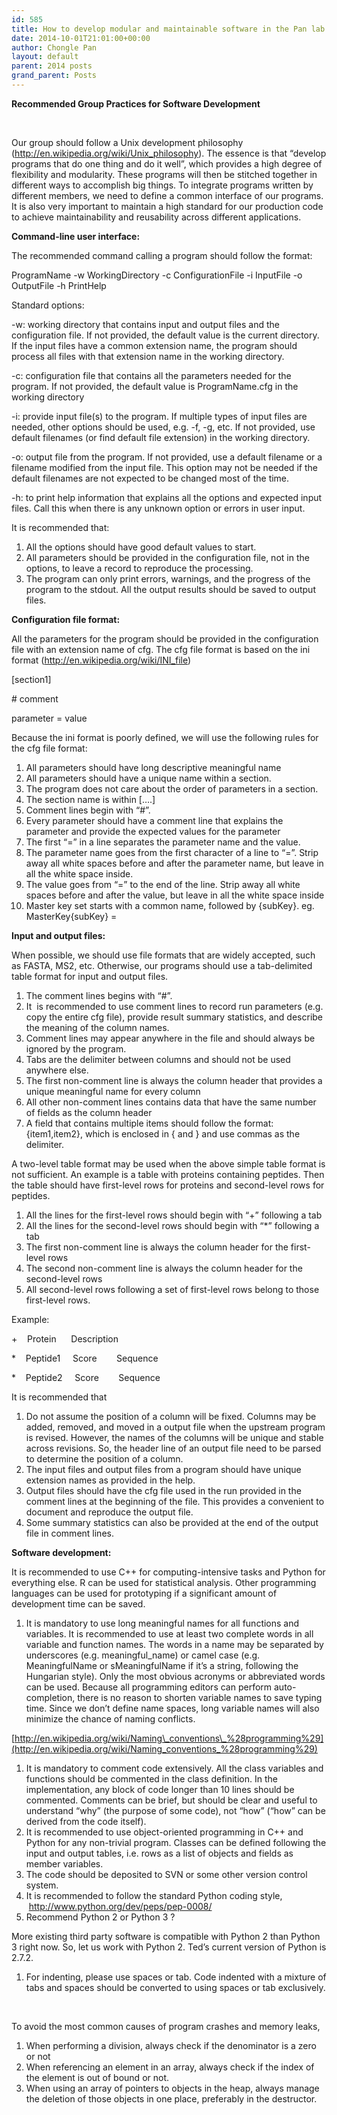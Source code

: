 ```yaml
---
id: 585
title: How to develop modular and maintainable software in the Pan lab
date: 2014-10-01T21:01:00+00:00
author: Chongle Pan
layout: default
parent: 2014 posts
grand_parent: Posts
---
```

**Recommended Group Practices for Software Development**

&nbsp;

Our group should follow a Unix development philosophy (<http://en.wikipedia.org/wiki/Unix_philosophy>). The essence is that “develop programs that do one thing and do it well”, which provides a high degree of flexibility and modularity. These programs will then be stitched together in different ways to accomplish big things. To integrate programs written by different members, we need to define a common interface of our programs. It is also very important to maintain a high standard for our production code to achieve maintainability and reusability across different applications.

**Command-line user interface:**

The recommended command calling a program should follow the format:

ProgramName -w WorkingDirectory -c ConfigurationFile -i InputFile -o OutputFile -h PrintHelp

Standard options:

-w: working directory that contains input and output files and the configuration file. If not provided, the default value is the current directory. If the input files have a common extension name, the program should process all files with that extension name in the working directory.

-c: configuration file that contains all the parameters needed for the program. If not provided, the default value is ProgramName.cfg in the working directory

-i: provide input file(s) to the program. If multiple types of input files are needed, other options should be used, e.g. -f, -g, etc. If not provided, use default filenames (or find default file extension) in the working directory.

-o: output file from the program. If not provided, use a default filename or a filename modified from the input file. This option may not be needed if the default filenames are not expected to be changed most of the time.

-h: to print help information that explains all the options and expected input files. Call this when there is any unknown option or errors in user input.

It is recommended that:

  1. All the options should have good default values to start.
  2. All parameters should be provided in the configuration file, not in the options, to leave a record to reproduce the processing.
  3. The program can only print errors, warnings, and the progress of the program to the stdout. All the output results should be saved to output files.

**Configuration file format:**

All the parameters for the program should be provided in the configuration file with an extension name of cfg. The cfg file format is based on the ini format (<http://en.wikipedia.org/wiki/INI_file>)

[section1]

\# comment

parameter = value

Because the ini format is poorly defined, we will use the following rules for the cfg file format:

  1. All parameters should have long descriptive meaningful name
  2. All parameters should have a unique name within a section.
  3. The program does not care about the order of parameters in a section.
  4. The section name is within [&#8230;.]
  5. Comment lines begin with “#”.
  6. Every parameter should have a comment line that explains the parameter and provide the expected values for the parameter
  7. The first “=” in a line separates the parameter name and the value.
  8. The parameter name goes from the first character of a line to “=”. Strip away all white spaces before and after the parameter name, but leave in all the white space inside.
  9. The value goes from “=” to the end of the line. Strip away all white spaces before and after the value, but leave in all the white space inside
 10. Master key set starts with a common name, followed by {subKey}. eg. MasterKey{subKey} =

**Input and output files:**

When possible, we should use file formats that are widely accepted, such as FASTA, MS2, etc. Otherwise, our programs should use a tab-delimited table format for input and output files.

  1. The comment lines begins with “#”.
  2. It  is recommended to use comment lines to record run parameters (e.g. copy the entire cfg file), provide result summary statistics, and describe the meaning of the column names.
  3. Comment lines may appear anywhere in the file and should always be ignored by the program.
  4. Tabs are the delimiter between columns and should not be used anywhere else.
  5. The first non-comment line is always the column header that provides a unique meaningful name for every column
  6. All other non-comment lines contains data that have the same number of fields as the column header
  7. A field that contains multiple items should follow the format: {item1,item2}, which is enclosed in { and } and use commas as the delimiter.

A two-level table format may be used when the above simple table format is not sufficient. An example is a table with proteins containing peptides. Then the table should have first-level rows for proteins and second-level rows for peptides.

  1. All the lines for the first-level rows should begin with “+” following a tab
  2. All the lines for the second-level rows should begin with “*” following a tab
  3. The first non-comment line is always the column header for the first-level rows
  4. The second non-comment line is always the column header for the second-level rows
  5. All second-level rows following a set of first-level rows belong to those first-level rows.

Example:

+    Protein      Description

*    Peptide1     Score        Sequence

*    Peptide2     Score        Sequence

It is recommended that

  1. Do not assume the position of a column will be fixed. Columns may be added, removed, and moved in a output file when the upstream program is revised. However, the names of the columns will be unique and stable across revisions. So, the header line of an output file need to be parsed to determine the position of a column.
  2. The input files and output files from a program should have unique extension names as provided in the help.
  3. Output files should have the cfg file used in the run provided in the comment lines at the beginning of the file. This provides a convenient to document and reproduce the output file.
  4. Some summary statistics can also be provided at the end of the output file in comment lines.

**Software development:**

It is recommended to use C++ for computing-intensive tasks and Python for everything else. R can be used for statistical analysis. Other programming languages can be used for prototyping if a significant amount of development time can be saved.

  1. It is mandatory to use long meaningful names for all functions and variables. It is recommended to use at least two complete words in all variable and function names. The words in a name may be separated by underscores (e.g. meaningful_name) or camel case (e.g. MeaningfulName or sMeaningfulName if it’s a string, following the Hungarian style). Only the most obvious acronyms or abbreviated words can be used. Because all programming editors can perform auto-completion, there is no reason to shorten variable names to save typing time. Since we don’t define name spaces, long variable names will also minimize the chance of naming conflicts.

[http://en.wikipedia.org/wiki/Naming\_conventions\_%28programming%29](http://en.wikipedia.org/wiki/Naming_conventions_%28programming%29)

  1. It is mandatory to comment code extensively. All the class variables and functions should be commented in the class definition. In the implementation, any block of code longer than 10 lines should be commented. Comments can be brief, but should be clear and useful to understand “why” (the purpose of some code), not “how” (“how” can be derived from the code itself).
  2. It is recommended to use object-oriented programming in C++ and Python for any non-trivial program. Classes can be defined following the input and output tables, i.e. rows as a list of objects and fields as member variables.
  3. The code should be deposited to SVN or some other version control system.
  4. It is recommended to follow the standard Python coding style,  <http://www.python.org/dev/peps/pep-0008/>
  5. Recommend Python 2 or Python 3 ?

More existing third party software is compatible with Python 2 than Python 3 right now. So, let us work with Python 2. Ted’s current version of Python is 2.7.2.

  1. For indenting, please use spaces or tab. Code indented with a mixture of tabs and spaces should be converted to using spaces or tab exclusively.

&nbsp;

To avoid the most common causes of program crashes and memory leaks,

  1. When performing a division, always check if the denominator is a zero or not
  2. When referencing an element in an array, always check if the index of the element is out of bound or not.
  3. When using an array of pointers to objects in the heap, always manage the deletion of those objects in one place, preferably in the destructor.

&nbsp;